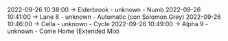 2022-09-26 10:38:00 -> Elderbrook - unknown - Numb
2022-09-26 10:41:00 -> Lane 8 - unknown - Automatic (con Solomon Grey)
2022-09-26 10:46:00 -> Cella - unknown - Cycle
2022-09-26 10:49:00 -> Alpha 9 - unknown - Come Home (Extended Mix)
